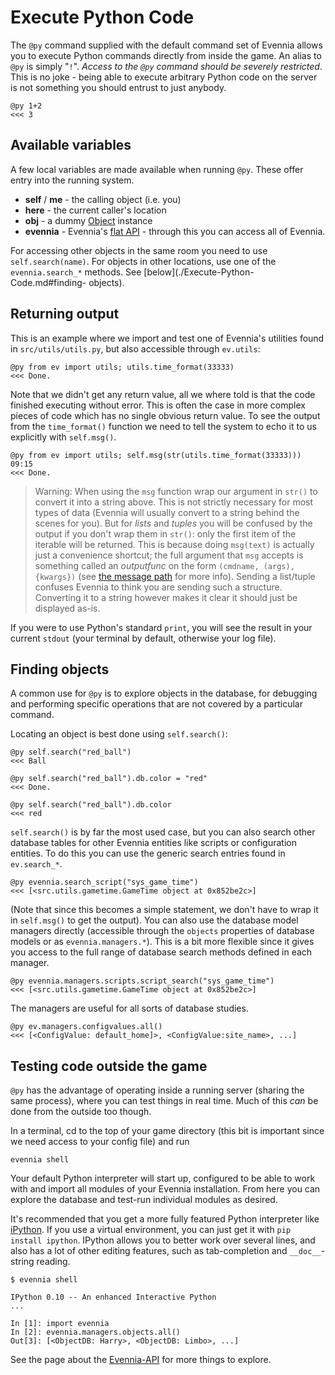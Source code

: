 # Execute Python Code


The `@py` command supplied with the default command set of Evennia allows you to execute Python
commands directly from inside the game.  An alias to `@py` is simply "`!`". *Access to the `@py`
command should be severely restricted*. This is no joke - being able to execute arbitrary Python
code on the server is not something you should entrust to just anybody.

    @py 1+2
    <<< 3

## Available variables

A few local variables are made available when running `@py`. These offer entry into the running
system.

- **self** / **me** - the calling object (i.e. you)
- **here** - the current caller's location
- **obj** - a dummy [Object](./Objects.md) instance
- **evennia** - Evennia's [flat API](./Evennia-API.md) - through this you can access all of Evennia.

For accessing other objects in the same room you need to use `self.search(name)`. For objects in
other locations, use one of the `evennia.search_*` methods. See [below](./Execute-Python-Code.md#finding-
objects).

## Returning output

This is an example where we import and test one of Evennia's utilities found in
`src/utils/utils.py`, but also accessible through `ev.utils`:

    @py from ev import utils; utils.time_format(33333)
    <<< Done.

Note that we didn't get any return value, all we where told is that the code finished executing
without error. This is often the case in more complex pieces of code which has no single obvious
return value.  To see the output from the `time_format()` function we need to tell the system to
echo it to us explicitly with `self.msg()`.

    @py from ev import utils; self.msg(str(utils.time_format(33333)))
    09:15
    <<< Done.

> Warning: When using the `msg` function wrap our argument in `str()` to convert it into a string
above. This is not strictly necessary for most types of data (Evennia will usually convert to a
string behind the scenes for you). But for *lists* and *tuples* you will be confused by the output
if you don't wrap them in `str()`: only the first item of the iterable will be returned. This is
because doing `msg(text)` is actually just a convenience shortcut; the full argument that `msg`
accepts is something called an *outputfunc* on the form `(cmdname, (args), {kwargs})` (see [the
message path](./Messagepath.md) for more info). Sending a list/tuple confuses Evennia to think you are
sending such a structure. Converting it to a string however makes it clear it should just be
displayed as-is.

If you were to use Python's standard `print`, you will see the result in your current `stdout` (your
terminal by default, otherwise your log file).

## Finding objects

A common use for `@py` is to explore objects in the database, for debugging and performing specific
operations that are not covered by a particular command.

Locating an object is best done using `self.search()`:

    @py self.search("red_ball")
    <<< Ball
    
    @py self.search("red_ball").db.color = "red"
    <<< Done.
    
    @py self.search("red_ball").db.color
    <<< red

`self.search()` is by far the most used case, but you can also search other database tables for
other Evennia entities like scripts or configuration entities. To do this you can use the generic
search entries found in `ev.search_*`.

    @py evennia.search_script("sys_game_time")
    <<< [<src.utils.gametime.GameTime object at 0x852be2c>]

(Note that since this becomes a simple statement, we don't have to wrap it in `self.msg()` to get
the output). You can also use the database model managers directly (accessible through the `objects`
properties of database models or as `evennia.managers.*`). This is a bit more flexible since it
gives you access to the full range of database search methods defined in each manager.

    @py evennia.managers.scripts.script_search("sys_game_time")
    <<< [<src.utils.gametime.GameTime object at 0x852be2c>]

The managers are useful for all sorts of database studies.

    @py ev.managers.configvalues.all()
    <<< [<ConfigValue: default_home]>, <ConfigValue:site_name>, ...]

## Testing code outside the game

`@py` has the advantage of operating inside a running server (sharing the same process), where you
can test things in real time. Much of this *can* be done from the outside too though.

In a terminal, cd to the top of your game directory (this bit is important since we need access to
your config file) and run

    evennia shell

Your default Python interpreter will start up, configured to be able to work with and import all
modules of your Evennia installation. From here you can explore the database and test-run individual
modules as desired.

It's recommended that you get a more fully featured Python interpreter like
[iPython](http://ipython.scipy.org/moin/). If you use a virtual environment, you can just get it
with `pip install ipython`. IPython allows you to better work over several lines, and also has a lot
of other editing features, such as tab-completion and `__doc__`-string reading.

    $ evennia shell
    
    IPython 0.10 -- An enhanced Interactive Python
    ...
    
    In [1]: import evennia
    In [2]: evennia.managers.objects.all()
    Out[3]: [<ObjectDB: Harry>, <ObjectDB: Limbo>, ...]

See the page about the [Evennia-API](./Evennia-API.md) for more things to explore.
